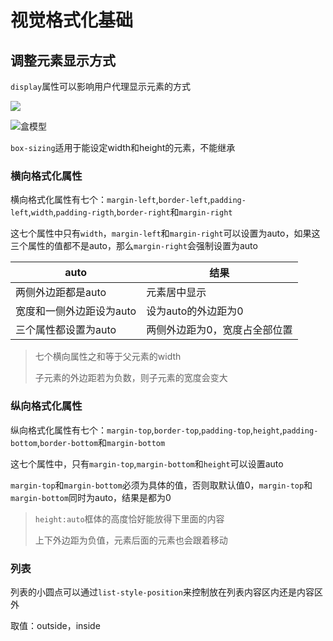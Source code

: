 #  视觉格式化基础

## 调整元素显示方式

`display`属性可以影响用户代理显示元素的方式

![](C:\Users\Administrator\Desktop\Note\imgs\盒模型.png)

![盒模型](/Users/avalon/Documents/Note/imgs/盒模型.png)

`box-sizing`适用于能设定width和height的元素，不能继承

### 横向格式化属性

横向格式化属性有七个：`margin-left`,`border-left`,`padding-left`,`width`,`padding-rigth`,`border-right`和`margin-right`

这七个属性中只有`width`，`margin-left`和`margin-right`可以设置为auto，如果这三个属性的值都不是auto，那么`margin-right`会强制设置为auto

| auto                     | 结果                          |
| ------------------------ | ----------------------------- |
| 两侧外边距都是auto       | 元素居中显示                  |
| 宽度和一侧外边距设为auto | 设为auto的外边距为0           |
| 三个属性都设置为auto     | 两侧外边距为0，宽度占全部位置 |

> 七个横向属性之和等于父元素的width
>
> 子元素的外边距若为负数，则子元素的宽度会变大

### 纵向格式化属性

纵向格式化属性有七个：`margin-top`,`border-top`,`padding-top`,`height`,`padding-bottom`,`border-bottom`和`margin-bottom`

这七个属性中，只有`margin-top`,`margin-bottom`和`height`可以设置auto

`margin-top`和`margin-bottom`必须为具体的值，否则取默认值0，`margin-top`和`margin-bottom`同时为auto，结果是都为0

> `height:auto`框体的高度恰好能放得下里面的内容
>
> 上下外边距为负值，元素后面的元素也会跟着移动

### 列表

列表的小圆点可以通过`list-style-position`来控制放在列表内容区内还是内容区外

取值：outside，inside

